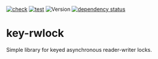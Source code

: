 [![check](https://github.com/Defelo/key-rwlock/actions/workflows/check.yml/badge.svg)](https://github.com/Defelo/key-rwlock/actions/workflows/check.yml)
[![test](https://github.com/Defelo/key-rwlock/actions/workflows/test.yml/badge.svg)](https://github.com/Defelo/key-rwlock/actions/workflows/test.yml) <!--
https://app.codecov.io/gh/Defelo/key-rwlock/settings/badge
[![codecov](https://codecov.io/gh/Defelo/key-rwlock/branch/develop/graph/badge.svg?token=changeme)](https://codecov.io/gh/Defelo/key-rwlock) -->
![Version](https://img.shields.io/github/v/tag/Defelo/key-rwlock?include_prereleases&label=version)
[![dependency status](https://deps.rs/repo/github/Defelo/key-rwlock/status.svg)](https://deps.rs/repo/github/Defelo/key-rwlock)

# key-rwlock
Simple library for keyed asynchronous reader-writer locks.
